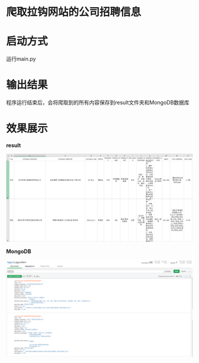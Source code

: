 爬取拉钩网站的公司招聘信息
===

# 启动方式
运行main.py

# 输出结果
程序运行结束后，会将爬取到的所有内容保存到result文件夹和MongoDB数据库

# 效果展示

**result**

![result](https://github.com/pipipp/spider-examples/blob/master/scrapy_project/lagou/show/result.PNG)

**MongoDB**

![MongoDB](https://github.com/pipipp/spider-examples/blob/master/scrapy_project/lagou/show/MongoDB.PNG)
